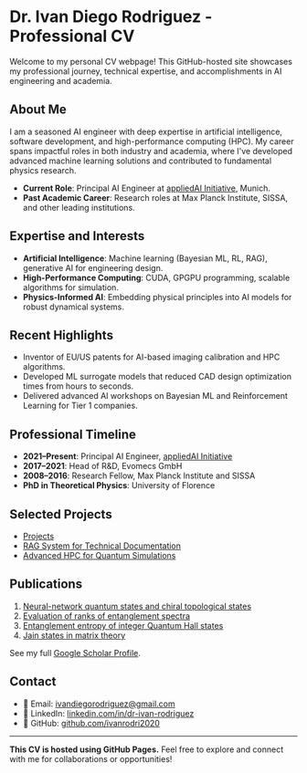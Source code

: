 # Dr. Ivan Diego Rodriguez - Professional CV

Welcome to my personal CV webpage! This GitHub-hosted site showcases my professional journey, technical expertise, and accomplishments in AI engineering and academia. 

## About Me
I am a seasoned AI engineer with deep expertise in artificial intelligence, software development, and high-performance computing (HPC). My career spans impactful roles in both industry and academia, where I've developed advanced machine learning solutions and contributed to fundamental physics research.

- **Current Role**: Principal AI Engineer at [appliedAI Initiative](https://www.appliedai.de/en/), Munich.
- **Past Academic Career**: Research roles at Max Planck Institute, SISSA, and other leading institutions.

## Expertise and Interests
- **Artificial Intelligence**: Machine learning (Bayesian ML, RL, RAG), generative AI for engineering design.
- **High-Performance Computing**: CUDA, GPGPU programming, scalable algorithms for simulation.
- **Physics-Informed AI**: Embedding physical principles into AI models for robust dynamical systems.

## Recent Highlights
- Inventor of EU/US patents for AI-based imaging calibration and HPC algorithms.
- Developed ML surrogate models that reduced CAD design optimization times from hours to seconds.
- Delivered advanced AI workshops on Bayesian ML and Reinforcement Learning for Tier 1 companies.

## Professional Timeline
- **2021–Present**: Principal AI Engineer, [appliedAI Initiative](https://www.appliedai.de/en/)
- **2017–2021**: Head of R&D, Evomecs GmbH
- **2008–2016**: Research Fellow, Max Planck Institute and SISSA
- **PhD in Theoretical Physics**: University of Florence

## Selected Projects
-  <a href="/project/">Projects</a>
- [RAG System for Technical Documentation](#)
- [Advanced HPC for Quantum Simulations](#)

## Publications
1. [Neural-network quantum states and chiral topological states](https://journals.aps.org/prx/pdf/10.1103/PhysRevX.8.011006)
2. [Evaluation of ranks of entanglement spectra](https://journals.aps.org/prl/abstract/10.1103/PhysRevLett.108.256806)
3. [Entanglement entropy of integer Quantum Hall states](https://journals.aps.org/prb/abstract/10.1103/PhysRevB.80.153303)
4. [Jain states in matrix theory](https://iopscience.iop.org/article/10.1088/1126-6708/2006/12/056)

See my full [Google Scholar Profile](https://scholar.google.com/citations?hl=en&user=PQ3v5HQAAAAJ).

## Contact
- 📧 Email: [ivandiegorodriguez@gmail.com](mailto:ivandiegorodriguez@gmail.com)
- 💼 LinkedIn: [linkedin.com/in/dr-ivan-rodriguez](#)
- 📂 GitHub: [github.com/ivanrodri2020](#)

---

**This CV is hosted using GitHub Pages.** Feel free to explore and connect with me for collaborations or opportunities!
